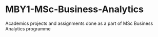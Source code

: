 # MBY1-MSc-Business-Analytics
Academics projects and assignments done as a part of MSc Business Analytics programme 
